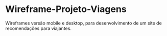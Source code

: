 # Wireframe-Projeto-Viagens
Wireframes versão mobile e desktop, para desenvolvimento de um site de recomendações para viajantes.
